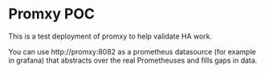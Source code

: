 # Promxy POC

This is a test deployment of promxy to help validate HA work.

You can use http://promxy:8082 as a prometheus datasource (for example in grafana) that abstracts over the real Prometheuses and fills gaps in data.
